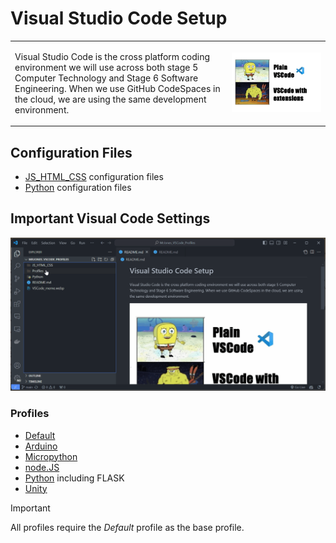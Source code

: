 # Visual Studio Code Setup
<table cellspacing="0" cellpadding="0" style="border: none!important;">
  <tr cellspacing="0" cellpadding="0" style="border: none!important;">
    <td style="border: none!important;"><p>Visual Studio Code is the cross platform coding environment we will use across both stage 5 Computer Technology and Stage 6 Software Engineering. When we use GitHub CodeSpaces in the cloud, we are using the same development environment.</p></td>
    <td style="border: 0px solid #fff!important;"><div align="center"><img src="VSCode_meme.webp" width="auto" style="margin:auto"/></div></td>
  </tr>
</table>
<style>
td, th {
   border: none!important;
}
</style>

## Configuration Files

- [JS_HTML_CSS](\JS_HTML_CSS) configuration files
- [Python](\Python) configuration files

## Important Visual Code Settings

![How to import profiles](import_profile.gif)

### Profiles

- [Default](/Profiles/Default.code-profile)
- [Arduino](/Profiles/Arduino_Development.code-profile)
- [Micropython](/Profiles/MicroPython_Pico_Development.code-profile)
- [node.JS](/Profiles/Node.js_PWA_Development.code-profile)
- [Python](/Profiles/Python_Flask_PWA_Development.code-profile) including FLASK
- [Unity](/Profiles/Unity_Development.code-profile)

> [!IMPORTANT]
> All profiles require the _Default_ profile as the base profile.
